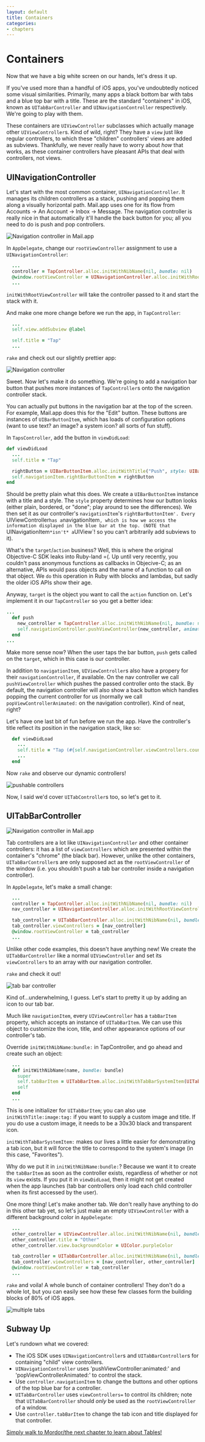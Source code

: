 ```yaml
---
layout: default
title: Containers
categories:
- chapters
---
```


# Containers

Now that we have a big white screen on our hands, let's dress it up.

If you've used more than a handful of iOS apps, you've undoubtedly noticed some visual similarities. Primarily, many apps a black bottom bar with tabs and a blue top bar with a title. These are the standard "containers" in iOS, known as `UITabBarController` and `UINavigationController` respectively. We're going to play with them.

These containers are `UIViewController` subclasses which actually manage other `UIViewController`s. Kind of wild, right? They have a `view` just like regular controllers, to which these "children" controllers' views are added as subviews. Thankfully, we never really have to worry about *how* that works, as these container controllers have pleasant APIs that deal with controllers, not views.

## UINavigationController

Let's start with the most common container, `UINavigationController`. It manages its children controllers as a stack, pushing and popping them along a visually horizontal path. Mail.app uses one for its flow from Accounts -> An Account -> Inbox -> Message. The navigation controller is really nice in that automatically it'll handle the back button for you; all you need to do is push and pop controllers.

![Navigation controller in Mail.app](images/nav_bar.png)

In `AppDelegate`, change our `rootViewController` assignment to use a `UINavigationController`:

```ruby
  ...
  controller = TapController.alloc.initWithNibName(nil, bundle: nil)
  @window.rootViewController = UINavigationController.alloc.initWithRootViewController(controller)
  ...
```

`initWithRootViewController` will take the controller passed to it and start the stack with it.

And make one more change before we run the app, in `TapController`:

```ruby
  ...
  self.view.addSubview @label

  self.title = "Tap"
  ...
```

`rake` and check out our slightly prettier app:

![Navigation controller](images/1.png)

Sweet. Now let's make it do something. We're going to add a navigation bar button that pushes more instances of `TapController`s onto the navigation controller stack.

You can actually put buttons in the navigation bar at the top of the screen. For example, Mail.app does this for the "Edit" button. These buttons are instances of `UIBarButtonItem`, which has loads of configuration options (want to use text? an image? a system icon? all sorts of fun stuff).

In `TapsController`, add the button in `viewDidLoad`:

```ruby
def viewDidLoad
  ...
  self.title = "Tap"

  rightButton = UIBarButtonItem.alloc.initWithTitle("Push", style: UIBarButtonItemStyleBordered, target:self, action:'push')
  self.navigationItem.rightBarButtonItem = rightButton
end
```

Should be pretty plain what this does. We create a `UIBarButtonItem` instance with a title and a style. The `style` property determines how our button looks (either plain, bordered, or "done"; play around to see the differences). We then set it as our controller's `navigationItem`'s `rightBarButtonItem'. Every `UIViewController` has a `navigationItem`, which is how we access the information displayed in the blue bar at the top. (NOTE that `UINavigationItem` *isn't* a `UIView`! so you can't arbitrarily add subviews to it).

What's the `target`/`action` business? Well, this is where the original Objective-C SDK leaks into Ruby-land =(. Up until very recently, you couldn't pass anonymous functions as callbacks in Objecive-C; as an alternative, APIs would pass objects and the name of a function to call on that object. We `do` this operation in Ruby with blocks and lambdas, but sadly the older iOS APIs show their age.

Anyway, `target` is the object you want to call the `action` function on. Let's implement it in our `TapController` so you get a better idea:

```ruby
...
  def push
    new_controller = TapController.alloc.initWithNibName(nil, bundle: nil)
    self.navigationController.pushViewController(new_controller, animated: true)
  end
...
```

Make more sense now? When the user taps the bar button, `push` gets called on the `target`, which in this case is our controller.

In addition to `navigationItem`, `UIViewController`s also have a propery for their `navigationController`, if available. On the nav controller we call `pushViewController` which pushes the passed controller onto the stack. By default, the navigation controller will also show a back button which handles popping the current controller for us (normally we call `popViewControllerAnimated:` on the navigation controller). Kind of neat, right?

Let's have one last bit of fun before we run the app. Have the controller's title reflect its position in the navigation stack, like so:

```ruby
  def viewDidLoad
    ...
    self.title = "Tap (#{self.navigationController.viewControllers.count})"
    ...
  end
```

Now `rake` and observe our dynamic controllers!

![pushable controllers](images/2.png)

Now, I said we'd cover `UITabController`s too, so let's get to it.

## UITabBarController

![Navigation controller in Mail.app](images/tab_bar.png)

Tab controllers are a lot like `UINavigationController` and other container controllers: it has a list of `viewControllers` which are presented within the container's "chrome" (the black bar). However, unlike the other containers, `UITabBarController`s are only supposed act as the `rootViewController` of the window (i.e. you shouldn't push a tab bar controller inside a navigation controller).

In `AppDelegate`, let's make a small change:

```ruby
  ...
  controller = TapController.alloc.initWithNibName(nil, bundle: nil)
  nav_controller = UINavigationController.alloc.initWithRootViewController(controller)

  tab_controller = UITabBarController.alloc.initWithNibName(nil, bundle: nil)
  tab_controller.viewControllers = [nav_controller]
  @window.rootViewController = tab_controller
  ...
```

Unlike other code examples, this doesn't have anything new! We create the `UITabBarController` like a normal `UIViewController` and set its `viewControllers` to an array with our navigation controller.

`rake` and check it out!

![tab bar controller](images/3.png)

Kind of...underwhelming, I guess. Let's start to pretty it up by adding an icon to our tab bar.

Much like `navigationItem`, every `UIViewController` has a `tabBarItem` property, which accepts an instance of `UITabBarItem`. We can use this object to customize the icon, title, and other appearance options of our controller's tab.

Override `initWithNibName:bundle:` in TapController, and go ahead and create such an object:

```ruby
  ...
  def initWithNibName(name, bundle: bundle)
    super
    self.tabBarItem = UITabBarItem.alloc.initWithTabBarSystemItem(UITabBarSystemItemFavorites, tag: 1)
    self
  end
  ...
```

This is one initializer for `UITabBarItem`; you can also use `initWithTitle:image:tag:` if you want to supply a custom image and title. If you do use a custom image, it needs to be a 30x30 black and transparent icon.

`initWithTabBarSystemItem:` makes our lives a little easier for demonstrating a tab icon, but it will force the title to correspond to the system's image (in this case, "Favorites").

Why do we put it in `initWithNibName:bundle:`? Because we want it to create the `tabBarItem` as soon as the controller exists, regardless of whether or not its `view` exists. If you put it in `viewDidLoad`, then it might not get created when the app launches (tab bar controllers only load each child controller when its first accessed by the user).

One more thing! Let's make another tab. We don't really have anything to do in this other tab yet, so let's just make an empty `UIViewController` with a different background color in `AppDelegate`:

```ruby
  ...
  other_controller = UIViewController.alloc.initWithNibName(nil, bundle: nil)
  other_controller.title = "Other"
  other_controller.view.backgroundColor = UIColor.purpleColor

  tab_controller = UITabBarController.alloc.initWithNibName(nil, bundle: nil)
  tab_controller.viewControllers = [nav_controller, other_controller]
  @window.rootViewController = tab_controller
  ...
```

`rake` and voila! A whole bunch of container controllers! They don't do a whole lot, but you can easily see how these few classes form the building blocks of 80% of iOS apps.

![multiple tabs](images/4.png)

## Subway Up

Let's rundown what we covered:

- The iOS SDK uses `UINavigationController`s and `UITabBarController`s for containing "child" view controllers.
- `UINavigationController` uses 'pushViewController:animated:' and 'popViewControllerAnimated:' to control the stack.
- Use `controller.navigationItem` to change the buttons and other options of the top blue bar for a controller.
- `UITabBarController` uses `viewControllers=` to control its children; note that `UITabBarController` should *only* be used as the `rootViewController` of a window.
- Use `controller.tabBarItem` to change the tab icon and title displayed for that controller.

[Simply walk to Mordor/the next chapter to learn about Tables!](/5-tables)
